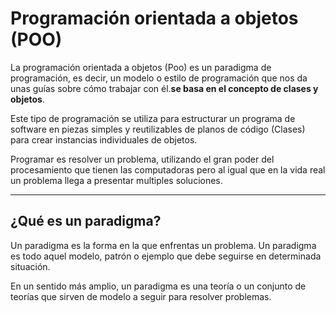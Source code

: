 # Programación orientada a objetos (POO)

La programación orientada a objetos (Poo) es un paradigma de programación, es decir, un modelo o estilo de programación que nos da unas guías sobre cómo trabajar con él.**se basa en el concepto de clases y objetos**.

Este tipo de programación se utiliza para estructurar un programa de software en piezas simples y reutilizables de planos de código (Clases) para crear instancias individuales de objetos.

Programar es resolver un problema, utilizando el gran poder del procesamiento que tienen las computadoras pero al igual que en la vida real un problema llega a presentar multiples soluciones. 

***
## ¿Qué es un paradigma?

Un paradigma es la forma en la que enfrentas un problema. Un paradigma es todo aquel modelo, patrón o ejemplo que debe seguirse en determinada situación. 

En un sentido más amplio, un paradigma es una teoría o un conjunto de teorías que sirven de modelo a seguir para resolver problemas.

